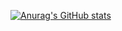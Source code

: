 [![Anurag's GitHub stats](https://github-readme-stats.vercel.app/api?username=mateNemeth)](https://github.com/anuraghazra/github-readme-stats)

